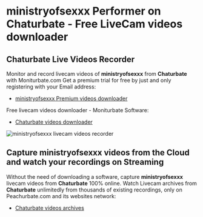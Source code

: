 # ministryofsexxx Performer on Chaturbate - Free LiveCam videos downloader

## Chaturbate Live Videos Recorder

Monitor and record livecam videos of **ministryofsexxx** from **Chaturbate** with Moniturbate.com
Get a premium trial for free by just and only registering with your Email address:
* [ministryofsexxx Premium videos downloader](https://moniturbate.com/request-demo-licence-key.html)

Free livecam videos downloader - Moniturbate Software:
* [Chaturbate videos downloader](https://moniturbate.com/moniturbate-download-software.html)

![ministryofsexxx livecam videos recorder](https://peachurnet.com/templates/moniturbate-software.png)


## Capture ministryofsexxx videos from the Cloud and watch your recordings on Streaming

Without the need of downloading a software, capture **ministryofsexxx** livecam videos from **Chaturbate** 100% online.
Watch Livecam archives from **Chaturbate** unlimitedly from thousands of existing recordings, only on Peachurbate.com and its websites network:
* [Chaturbate videos archives](https://peachurnet.com/)